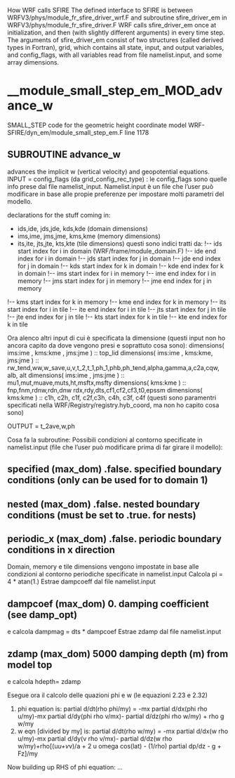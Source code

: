 How WRF calls SFIRE
The defined interface to SFIRE is between WRFV3/phys/module_fr_sfire_driver_wrf.F and subroutine
sfire_driver_em in WRFV3/phys/module_fr_sfire_driver.F
WRF calls sfire_driver_em once at initialization, and then (with slightly different arguments) in every time
step.
The arguments of sfire_driver_em consist of two structures (called derived types in Fortran), grid, which
contains all state, input, and output variables, and config_flags, with all variables read from file
namelist.input, and some array dimensions.

# __module_small_step_em_MOD_advance_w

SMALL_STEP code for the geometric height coordinate model
WRF-SFIRE/dyn_em/module_small_step_em.F
line 1178

## SUBROUTINE advance_w

advances the implicit w (vertical velocity) and geopotential equations.
INPUT =
config_flags (da grid_config_rec_type) : le config_flags sono quelle info prese dal file namelist_input.
Namelist.input è un file che l’user può modificare in base alle propie preferenze per impostare molti
parametri del modello.

declarations for the stuff coming in:

- ids,ide, jds,jde, kds,kde (domain dimensions)
- ims,ime, jms,jme, kms,kme (memory dimensions)
- its,ite, jts,jte, kts,kte (tile dimensions)
questi sono indici tratti da:
!-- ids start index for i in domain (WRF/frame/module_domain.F)
!-- ide end index for i in domain
!-- jds start index for j in domain
!-- jde end index for j in domain
!-- kds start index for k in domain
!-- kde end index for k in domain
!-- ims start index for i in memory
!-- ime end index for i in memory
!-- jms start index for j in memory
!-- jme end index for j in memory


!-- kms start index for k in memory
!-- kme end index for k in memory
!-- its start index for i in tile
!-- ite end index for i in tile
!-- jts start index for j in tile
!-- jte end index for j in tile
!-- kts start index for k in tile
!-- kte end index for k in tile

Ora alenco altri input di cui è specificata la dimensione (questi input non ho ancora capito da dove vengono
presi e soprattuto cosa sono):
dimensions( ims:ime , kms:kme , jms:jme ) :: top_lid
dimensions( ims:ime , kms:kme, jms:jme ) ::
rw_tend,ww,w_save,u,v,t_2,t_1,ph_1,phb,ph_tend,alpha,gamma,a,c2a,cqw, alb, alt
dimensions( ims:ime , jms:jme ) :: mu1,mut,muave,muts,ht,msftx,msfty
dimensions( kms:kme ) :: fnp,fnm,rdnw,rdn,dnw
rdx,rdy,dts,cf1,cf2,cf3,t0,epssm
dimensions( kms:kme ) :: c1h, c2h, c1f, c2f,c3h, c4h, c3f, c4f (questi sono paramentri specificati nella
WRF/Registry/registry.hyb_coord, ma non ho capito cosa sono)

OUTPUT =
t_2ave,w,ph

Cosa fa la subroutine:
Possibili condizioni al contorno specificate in namelist.input (file che l’user può modificare prima di far
girare il modello):

## specified (max_dom) .false. specified boundary conditions (only can be used for to domain 1)

## nested (max_dom) .false. nested boundary conditions (must be set to .true. for nests)

## periodic_x (max_dom) .false. periodic boundary conditions in x direction

Domain, memory e tile dimensions vengono impostate in base alle condizioni al contorno periodiche
specificate in namelist.input
Calcola pi = 4 * atan(1.)
Estrae dampcoeff dal file namelist.input

## dampcoef (max_dom) 0. damping coefficient (see damp_opt)


e calcola dampmag = dts * dampcoef
Estrae zdamp dal file namelist.input

## zdamp (max_dom) 5000 damping depth (m) from model top

e calcola hdepth= zdamp

Esegue ora il calcolo delle quazioni phi e w (le equazioni 2.23 e 2.32)
1) phi equation is:
partial d/dt(rho phi/my) = -mx partial d/dx(phi rho u/my)-mx partial d/dy(phi rho v/mx)-
partial d/dz(phi rho w/my) + rho g w/my
2) w eqn [divided by my] is:
partial d/dt(rho w/my) = -mx partial d/dx(w rho u/my)-mx partial d/dy(v rho v/mx)- partial d/dz(w
rho w/my)+rho[(u*u+v*v)/a + 2 u omega cos(lat) - (1/rho) partial dp/dz - g + Fz]/my

Now building up RHS of phi equation:
...


